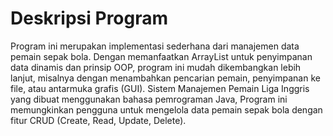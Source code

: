 # Deskripsi Program
Program ini merupakan implementasi sederhana dari manajemen data pemain sepak bola. Dengan memanfaatkan ArrayList untuk penyimpanan data dinamis dan prinsip OOP, program ini mudah dikembangkan lebih lanjut, misalnya dengan menambahkan pencarian pemain, penyimpanan ke file, atau antarmuka grafis (GUI). Sistem Manajemen Pemain Liga Inggris yang dibuat menggunakan bahasa pemrograman Java, Program ini memungkinkan pengguna untuk mengelola data pemain sepak bola dengan fitur CRUD (Create, Read, Update, Delete).
